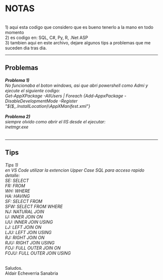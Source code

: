 <h1>NOTAS</h1></br>
1) aqui esta codigo que considero que es bueno tenerlo a la mano en todo momento</br>
2) es codigo en: SQL, C#, Py, R, .Net ASP</br>
3) tambien aqui en este archivo, dejare algunos tips a problemas que me suceden dia tras dia.</h6></br>
<hr>
<h2>Problemas</h2>
<h6>
 <spam> 
  <strong>Problema 1)</strong></br>
  No funcionaba el boton windows, asi que abri powershell como Admi y ejecute el siguiente codigo:</br>
  Get-AppXPackage -AllUsers | Foreach {Add-AppxPackage -DisableDevelopmentMode -Register "$($_.InstallLocation)\AppXManifest.xml"}</br>
  </br>
  <strong>Problema 2)</strong></br>
  siempre olvido como abrir el IIS desde el ejecutar:</br>
  inetmgr.exe</br>
 </spam> 
 </h6>
 <hr>
 
  <h2>Tips</h2>
  <h6>
 Tips 1)</br>
en VS Code utilizar la extencion Upper Case SQL para acceso rapido detalle:</br>
SE: SELECT</br>
FR: FROM</br>
WH: WHERE</br>
HA: HAVING</br>
SF: SELECT FROM</br>
SFW: SELECT FROM WHERE</br>
NJ: NATURAL JOIN</br>
IJ: INNER JOIN ON</br>
IJU: INNER JOIN USING</br>
LJ: LEFT JOIN ON</br>
LJU: LEFT JOIN USING</br>
RJ: RIGHT JOIN ON</br>
RJU: RIGHT JOIN USING</br>
FOJ: FULL OUTER JOIN ON</br>
FOJU: FULL OUTER JOIN USING</br>
    </h6>
  
Saludos.</br>
Aldair Echeverria Sanabria
